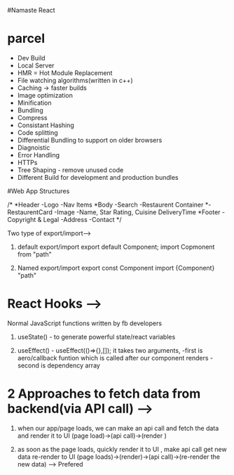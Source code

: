 #Namaste React

# parcel

- Dev Build
- Local Server
- HMR = Hot Module Replacement
- File watching algorithms(written in c++)
- Caching -> faster builds
- Image optimization
- Minification
- Bundling
- Compress
- Consistant Hashing
- Code splitting
- Differential Bundling to support on older browsers
- Diagnoistic
- Error Handling
- HTTPs
- Tree Shaping - remove unused code
- Different Build for development and production bundles

#Web App Structures

/\*
*Header
-Logo
-Nav Items
*Body
-Search
-Restaurent Container
*- RestaurentCard
-Image
-Name, Star Rating, Cuisine DeliveryTime
*Footer
-Copyright & Legal
-Address
-Contact
\*/

Two type of export/import-->

1. default export/import
   export default Component;
   import Copmonent from "path"

2. Named export/import
   export const Component
   import {Component} "path"

# React Hooks -->

Normal JavaScript functions written by fb developers

1.  useState() - to generate powerful state/react variables

2.  useEffect() - useEffect(()=>{},[]); it takes two arguments,
    -first is aero/callback funtion which is called after our component renders
    -second is dependency array

# 2 Approaches to fetch data from backend(via API call) -->

1. when our app/page loads, we can make an api call and fetch the data and render it to UI
   (page load)->(api call)->(render )

2. as soon as the page loads, quickly render it to UI , make api call get new data re-render to UI
   (page loads)->(render)->(api call)->(re-render the new data) --> Prefered
